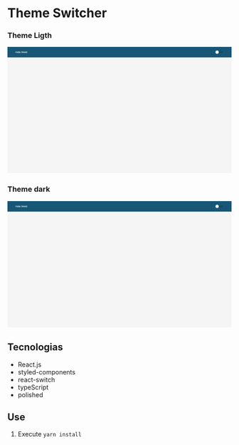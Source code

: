 # Theme Switcher

### Theme Ligth
![](assets/img/ligth.png)

### Theme dark
![](assets/img/ligth.png)

## Tecnologias
- React.js
- styled-components
- react-switch
- typeScript
- polished

## Use

1. Execute `yarn install`